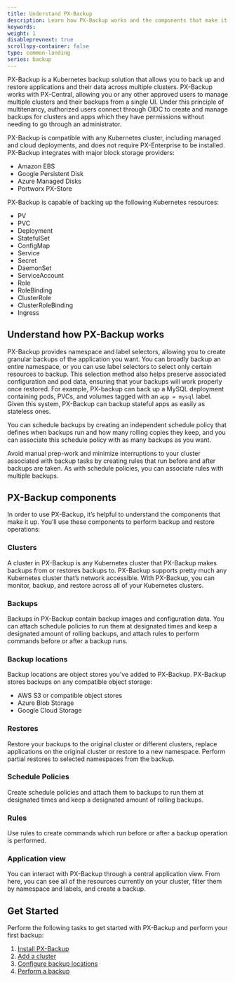 ```yaml
---
title: Understand PX-Backup
description: Learn how PX-Backup works and the components that make it up.
keywords: 
weight: 1
disableprevnext: true
scrollspy-container: false
type: common-landing
series: backup
---
```


PX-Backup is a Kubernetes backup solution that allows you to back up and restore applications and their data across multiple clusters. PX-Backup works with PX-Central, allowing you or any other approved users to manage multiple clusters and their backups from a single UI. Under this principle of multitenancy, authorized users connect through OIDC to create and manage backups for clusters and apps which they have permissions without needing to go through an administrator. 

PX-Backup is compatible with any Kubernetes cluster, including managed and cloud deployments, and does not require PX-Enterprise to be installed. 
PX-Backup integrates with major block storage providers:

* Amazon EBS
* Google Persistent Disk
* Azure Managed Disks
* Portworx PX-Store

PX-Backup is capable of backing up the following Kubernetes resources:

* PV
* PVC
* Deployment
* StatefulSet
* ConfigMap
* Service
* Secret
* DaemonSet
* ServiceAccount
* Role
* RoleBinding
* ClusterRole
* ClusterRoleBinding
* Ingress


## Understand how PX-Backup works

PX-Backup provides namespace and label selectors, allowing you to create granular backups of the application you want. You can broadly backup an entire namespace, or you can use label selectors to select only certain resources to backup. This selection method also helps preserve associated configuration and pod data, ensuring that your backups will work properly once restored. For example, PX-backup can back up a MySQL deployment containing pods, PVCs, and volumes tagged with an `app = mysql` label. Given this system, PX-Backup can backup stateful apps as easily as stateless ones. 
<!-- <??? True? Better validate this step. ???> -->

You can schedule backups by creating an independent schedule policy that defines when backups run and how many rolling copies they keep, and you can associate this schedule policy with as many backups as you want. 

Avoid manual prep-work and minimize interruptions to your cluster associated with backup tasks by creating rules that run before and after backups are taken. As with schedule policies, you can associate rules with multiple backups. 

## PX-Backup components

<!-- this section now just feels like a rehash of a lot of what was said above with some new information sprinkled in. It does make the components clear though. Perhaps some repetition wouldn't be too harmful in getting these new concepts across. -->
In order to use PX-Backup, it’s helpful to understand the components that make it up. You’ll use these components to perform backup and restore operations: 

### Clusters 

A cluster in PX-Backup is any Kubernetes cluster that PX-Backup makes backups from or restores backups to. PX-Backup supports pretty much any Kubernetes cluster that’s network accessible. With PX-Backup, you can monitor, backup, and restore across all of your Kubernetes clusters.

### Backups

Backups in PX-Backup contain backup images and configuration data. You can attach schedule policies to run them at designated times and keep a designated amount of rolling backups, and attach rules to perform commands before or after a backup runs. 

### Backup locations

Backup locations are object stores you've added to PX-Backup. PX-Backup stores backups on any compatible object storage:

* AWS S3 or compatible object stores
* Azure Blob Storage
* Google Cloud Storage

### Restores

Restore your backups to the original cluster or different clusters, replace applications on the original cluster or restore to a new namespace. Perform partial restores to selected namespaces from the backup. 

### Schedule Policies

Create schedule policies and attach them to backups to run them at designated times and keep a designated amount of rolling backups. 

### Rules 

Use rules to create commands which run before or after a backup operation is performed.

### Application view

<!-- This doesn't really fit here, need to find a better place -->
You can interact with PX-Backup through a central application view. From here, you can see all of the resources currently on your cluster, filter them by namespace and labels, and create a backup. 

## Get Started

Perform the following tasks to get started with PX-Backup and perform your first backup:

1. [Install PX-Backup](/install)
2. [Add a cluster](/use-px-backup/cluster/)
3. [Configure backup locations](/use-px-backup/backup-restore/configure-backup-locations/)
4. [Perform a backup](/use-px-backup/backup-restore/perform-backup/)

<!-- {{<homelist series2="get-started">}} -->
